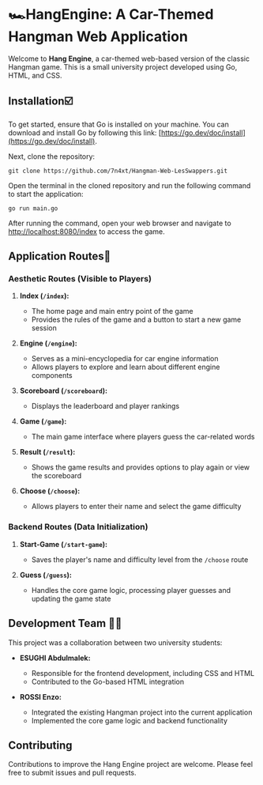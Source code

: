 # 🏎️HangEngine: A Car-Themed Hangman Web Application

Welcome to **Hang Engine**, a car-themed web-based version of the classic Hangman game. This is a small university project developed using Go, HTML, and CSS.

## Installation☑️

To get started, ensure that Go is installed on your machine. You can download and install Go by following this link: [https://go.dev/doc/install](https://go.dev/doc/install).

Next, clone the repository:

```
git clone https://github.com/7n4xt/Hangman-Web-LesSwappers.git
```

Open the terminal in the cloned repository and run the following command to start the application:

```
go run main.go
```

After running the command, open your web browser and navigate to [http://localhost:8080/index](http://localhost:8080/index) to access the game.

## Application Routes📶

### Aesthetic Routes (Visible to Players)

1. **Index (`/index`):**
   - The home page and main entry point of the game
   - Provides the rules of the game and a button to start a new game session

2. **Engine (`/engine`):**
   - Serves as a mini-encyclopedia for car engine information
   - Allows players to explore and learn about different engine components

3. **Scoreboard (`/scoreboard`):**
   - Displays the leaderboard and player rankings

4. **Game (`/game`):**
   - The main game interface where players guess the car-related words

5. **Result (`/result`):**
   - Shows the game results and provides options to play again or view the scoreboard

6. **Choose (`/choose`):**
   - Allows players to enter their name and select the game difficulty

### Backend Routes (Data Initialization)

1. **Start-Game (`/start-game`):**
   - Saves the player's name and difficulty level from the `/choose` route

2. **Guess (`/guess`):**
   - Handles the core game logic, processing player guesses and updating the game state

## Development Team 👨‍💻

This project was a collaboration between two university students:

- **ESUGHI Abdulmalek:**
  - Responsible for the frontend development, including CSS and HTML
  - Contributed to the Go-based HTML integration

- **ROSSI Enzo:**
  - Integrated the existing Hangman project into the current application
  - Implemented the core game logic and backend functionality

## Contributing

Contributions to improve the Hang Engine project are welcome. Please feel free to submit issues and pull requests.
